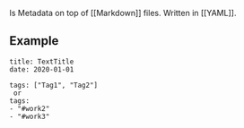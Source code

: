 Is Metadata on top of [[Markdown]] files.
Written in [[YAML]].
## Example
```
title: TextTitle
date: 2020-01-01

tags: ["Tag1", "Tag2"]
 or
tags:
- "#work2"
- "#work3"
```